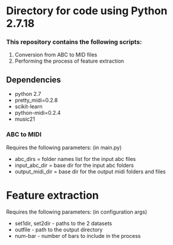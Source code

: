 # Directory for code using Python 2.7.18

### This repository contains the following scripts:
1. Conversion from ABC to MID files
2. Performing the process of feature extraction

## Dependencies
* python 2.7
* pretty_midi=0.2.8 
* scikit-learn 
* python-midi=0.2.4 
* music21

### ABC to MIDI
Requires the following parameters: (in main.py)
* abc_dirs = folder names list for the input abc files 
* input_abc_dir = base dir for the input abc folders
* output_midi_dir = base dir for the output midi folders and files

# Feature extraction
Requires the following parameters: (in configuration args)
* set1dir, set2dir - paths to the 2 datasets
* outfile - path to the output directory
* num-bar - number of bars to include in the process
